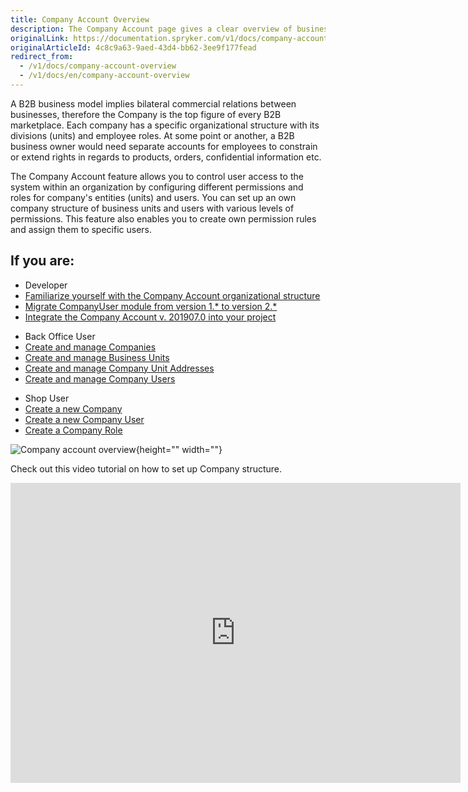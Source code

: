 ```yaml
---
title: Company Account Overview
description: The Company Account page gives a clear overview of business’ structure, hierarchy, shipping, billing addresses, and other users in the Business Unit.
originalLink: https://documentation.spryker.com/v1/docs/company-account-overview
originalArticleId: 4c8c9a63-9aed-43d4-bb62-3ee9f177fead
redirect_from:
  - /v1/docs/company-account-overview
  - /v1/docs/en/company-account-overview
---
```


A B2B business model implies bilateral commercial relations between businesses, therefore the Company is the top figure of every B2B marketplace. Each company has a specific organizational structure with its divisions (units) and employee roles. At some point or another, a B2B business owner would need separate accounts for employees to constrain or extend rights in regards to products, orders, confidential information etc.

The Company Account feature allows you to control user access to the system within an organization by configuring different permissions and roles for company's entities (units) and users. You can set up an own company structure of business units and users with various levels of permissions. This feature also enables you to create own permission rules and assign them to specific users.

## If you are:

<div class="mr-container">
    <div class="mr-list-container">
        <!-- col1 -->
        <div class="mr-col">
            <ul class="mr-list mr-list-green">
                <li class="mr-title">Developer</li>
                <li><a href="https://documentation.spryker.com/v1/docs/company-account-general-organizational-structure" class="mr-link">Familiarize yourself with the Company Account organizational structure</a></li>
                <li><a href="https://documentation.spryker.com/v1/docs/mg-companyuser" class="mr-link">Migrate CompanyUser module from version 1.* to version 2.*</a></li>
                <li><a href="https://documentation.spryker.com/v1/docs/company-account-integration-201907" class="mr-link">Integrate the Company Account v. 201907.0 into your project</a></li>
            </ul>
        </div>
        <!-- col2 -->
        <div class="mr-col">
            <ul class="mr-list mr-list-blue">
                <li class="mr-title"> Back Office User</li>
                <li><a href="https://documentation.spryker.com/v1/docs/managing-companies" class="mr-link">Create and manage Companies</a></li>
                <li><a href="https://documentation.spryker.com/v1/docs/managing-company-units" class="mr-link">Create and manage Business Units</a></li>
                <li><a href="https://documentation.spryker.com/v1/docs/managing-company-unit-addresses" class="mr-link">Create and manage Company Unit Addresses</a></li>
                <li><a href="https://documentation.spryker.com/v1/docs/managing-company-users" class="mr-link">Create and manage Company Users</a></li>
            </ul>
        </div>
        <!-- col3 -->
        <div class="mr-col">
            <ul class="mr-list mr-list-red">
                <li class="mr-title">Shop User</li>
                <li><a href="https://documentation.spryker.com/v1/docs/company-account-shop-guide" class="mr-link">Create a new Company</a></li>
                <li><a href="https://documentation.spryker.com/v1/docs/company-users-shop-guide" class="mr-link">Create a new Company User</a></li>
                <li><a href="https://documentation.spryker.com/v1/docs/company-roles-shop-guide" class="mr-link">Create a Company Role</a></li>
            </ul>
        </div>
    </div>
</div>

![Company account overview](https://spryker.s3.eu-central-1.amazonaws.com/docs/Features/Company+Account+Management/Company+Account+Overview/company-account-overview.png){height="" width=""}

Check out this video tutorial on how to set up Company structure.
<iframe src="https://fast.wistia.net/embed/iframe/qkdgkeannb" title="How to set up Company Structure in Spryker" allowtransparency="true" frameborder="0" scrolling="no" class="wistia_embed" name="wistia_embed" allowfullscreen="0" mozallowfullscreen="0" webkitallowfullscreen="0" oallowfullscreen="0" msallowfullscreen="0" width="720" height="480"></iframe>
